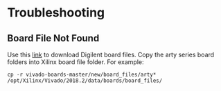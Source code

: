 # Troubleshooting

## Board File Not Found
Use this [link](https://reference.digilentinc.com/vivado/installing-vivado/start) to download Digilent board files.
Copy the arty series board folders into Xilinx board file folder.
For example:
```
cp -r vivado-boards-master/new/board_files/arty* /opt/Xilinx/Vivado/2018.2/data/boards/board_files/
```
